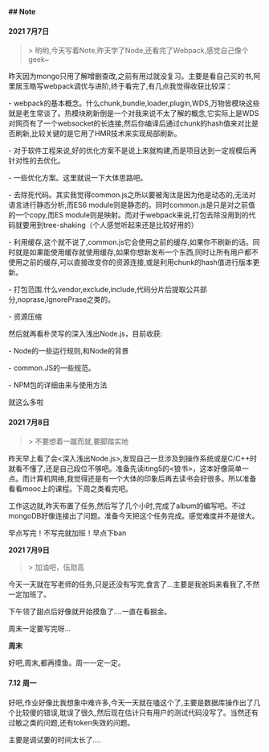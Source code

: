 **## Note**



#### 2021 7月7日

> \> 哟哟,今天写着Note,昨天学了Node,还看完了Webpack,感觉自己像个geek~

昨天因为mongo只用了解增删查改,之前有用过就没复习。主要是看自己买的书,阿里居玉皓写webpack调优与进阶,终于看完了,有几点我觉得收获比较深：

\- webpack的基本概念。什么chunk,bundle,loader,plugin,WDS,万物皆模块这些就是老生常谈了。热模块刷新倒是一个对我来说不太了解的概念,它实际上是WDS对网页有了一个websocket的长连接,然后你编译后通过chunk的hash值来对比是否刷新,比较关键的是它用了HMR技术来实现局部刷新。

\- 对于软件工程来说,好的优化方案不是说上来就构建,而是项目达到一定规模后再针对性的去优化。

\- 一些优化方案。这里就说一下大体思路吧。

 \- 去除死代码。其实我觉得common.js之所以要被淘汰是因为他是动态的,无法对语言进行静态分析,而ES6 module则是静态的。同时common.js是只是对之前值的一个copy,而ES module则是映射。而对于webpack来说,打包去除没用到的代码就要用到tree-shaking（个人感觉听起来还是比较好用的）

 \- 利用缓存,这个就不说了,common.js它会使用之前的缓存,如果你不刷新的话。同时就是如果能使用缓存就使用缓存,如果你想新发布一个东西,同时让所有用户都不使用之前的缓存,可以直接改变你的资源连接,或是利用chunk的hash值进行版本更新。

 \- 打包范围.什么vendor,exclude,include,代码分片后提取公共部分,noprase,IgnorePrase之类的。

 \- 资源压缩

然后就再看朴灵写的深入浅出Node.js，目前收获:

\- Node的一些运行规则,和Node的背景

\- common.JS的一些规范。

\- NPM包的详细由来与使用方法

就这么多啦

#### 2021 7月8日

> \> 不要想着一蹴而就,要脚踏实地

昨天早上看了会<深入浅出Node.js>,发现自己一旦涉及到操作系统或是C/C++时就看不懂了,还是自己段位不够吧。准备先读iting5的<狼书>，这本好像简单一点。而计算机网络,我觉得还是有一个大体的印象后再去读书会好很多。所以准备看看mooc上的课程。下周之类看完吧。

工作这边就,昨天布置了任务,然后写了几个小时,完成了album的编写吧。不过mongoDB好像连接出了问题。准备今天把这个任务完成。感觉难度并不是很大。

早点写完！不写完就加班！早点下ban

**2021 7月9日**

> \> 加油吧，伍勋高

今天一天就在写老师的任务,只是还没有写完,食言了...主要是我爸妈来看我了,不然一定加班了。

下午领了甜点后好像就开始摸鱼了....一直在看掘金。

周末一定要写完呀...

**周末**

好吧,周末,都再摸鱼。周一一定一定。

#### 7.12 周一

好吧,作业好像比我想象中难许多,今天一天就在嗑这个了,主要是数据库操作出了几个比较傻的错误,耽误了很久,然后现在估计只有用户的测试代码没写了。当然还有过敏之类的问题,还有token失效的问题。

主要是调试要的时间太长了....